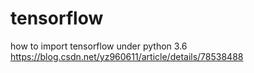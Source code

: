 # tensorflow
how to import tensorflow under python 3.6
https://blog.csdn.net/yz960611/article/details/78538488
